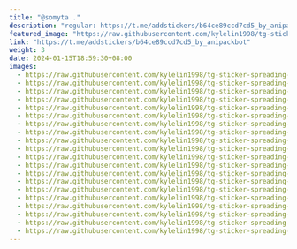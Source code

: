 ```yaml
---
title: "@somyta ."
description: "regular: https://t.me/addstickers/b64ce89ccd7cd5_by_anipackbot"
featured_image: "https://raw.githubusercontent.com/kylelin1998/tg-sticker-spreading-worldwide-images/main/img/9d5a6bf0-e860-4c33-b837-573ddaa3079d.jpg"
link: "https://t.me/addstickers/b64ce89ccd7cd5_by_anipackbot"
weight: 3
date: 2024-01-15T18:59:30+08:00
images:
  - https://raw.githubusercontent.com/kylelin1998/tg-sticker-spreading-worldwide-images/main/img/9d5a6bf0-e860-4c33-b837-573ddaa3079d.jpg
  - https://raw.githubusercontent.com/kylelin1998/tg-sticker-spreading-worldwide-images/main/img/56b620e7-6a9b-48c1-a00e-0ec99fda83d3.jpg
  - https://raw.githubusercontent.com/kylelin1998/tg-sticker-spreading-worldwide-images/main/img/153fec23-3db6-43e3-a073-3e8e7b892fec.jpg
  - https://raw.githubusercontent.com/kylelin1998/tg-sticker-spreading-worldwide-images/main/img/a93aae42-c915-4b98-829c-7fa8d8943c31.jpg
  - https://raw.githubusercontent.com/kylelin1998/tg-sticker-spreading-worldwide-images/main/img/53faf667-578f-4bb9-aaf0-12f2ce37898e.jpg
  - https://raw.githubusercontent.com/kylelin1998/tg-sticker-spreading-worldwide-images/main/img/1ba73c1b-1afd-4f17-adf8-86a052ab78c5.jpg
  - https://raw.githubusercontent.com/kylelin1998/tg-sticker-spreading-worldwide-images/main/img/8a526a20-21e3-40f1-940f-bbd07326797d.jpg
  - https://raw.githubusercontent.com/kylelin1998/tg-sticker-spreading-worldwide-images/main/img/0dda5434-fb01-4221-bf68-7a1623ddf3df.jpg
  - https://raw.githubusercontent.com/kylelin1998/tg-sticker-spreading-worldwide-images/main/img/f951cc76-503d-4837-bce2-55f4b284c3b8.jpg
  - https://raw.githubusercontent.com/kylelin1998/tg-sticker-spreading-worldwide-images/main/img/6a9df694-4908-4c36-b879-6750953fb372.jpg
  - https://raw.githubusercontent.com/kylelin1998/tg-sticker-spreading-worldwide-images/main/img/441216bf-bd60-4fc8-b46f-e6b44eb04ae2.jpg
  - https://raw.githubusercontent.com/kylelin1998/tg-sticker-spreading-worldwide-images/main/img/736b5e05-68c6-40f0-8e42-239e0c22de83.jpg
  - https://raw.githubusercontent.com/kylelin1998/tg-sticker-spreading-worldwide-images/main/img/1e826ab1-cb8a-48d3-96cf-603b2a7f0103.jpg
  - https://raw.githubusercontent.com/kylelin1998/tg-sticker-spreading-worldwide-images/main/img/b57abd30-a5d8-4281-843b-ea5ebb243aab.jpg
  - https://raw.githubusercontent.com/kylelin1998/tg-sticker-spreading-worldwide-images/main/img/be88ec81-a589-4532-a9fc-7e140aadcf87.jpg
  - https://raw.githubusercontent.com/kylelin1998/tg-sticker-spreading-worldwide-images/main/img/f3e1c107-067d-4434-b859-b3d4e7bcc6e6.jpg
  - https://raw.githubusercontent.com/kylelin1998/tg-sticker-spreading-worldwide-images/main/img/e844d86f-c2eb-48ec-bc91-3230ab5473e3.jpg
  - https://raw.githubusercontent.com/kylelin1998/tg-sticker-spreading-worldwide-images/main/img/159cbbcd-264f-4794-8e5e-fc32b7d99c7e.jpg
  - https://raw.githubusercontent.com/kylelin1998/tg-sticker-spreading-worldwide-images/main/img/55ff059b-44bb-4a27-b47c-891615716a09.jpg
  - https://raw.githubusercontent.com/kylelin1998/tg-sticker-spreading-worldwide-images/main/img/ed313250-9d67-4cd9-8c93-ec58e5dc7ac9.jpg
---
```

